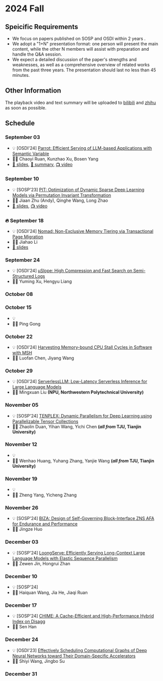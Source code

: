 # 2024 Fall

## Speicific Requirements

- We focus on papers published on SOSP and OSDI within 2 years .
- We adopt a "1+N" presentation format: one person will present the main content, while the other N members will assist with preparation and handle the Q&A session.
- We expect a detailed discussion of the paper's strengths and weaknesses, as well as a comprehensive overview of related works from the past three years. The presentation should last no less than 45 minutes.

## Other Information

The playback video and text summary will be uploaded to <a href="https://space.bilibili.com/3493280155175017" target="_blank">bilibili</a> and <a href="https://www.zhihu.com/people/ustc-nhpcc" target="_blank">zhihu</a>  as soon as possible.

## Schedule

### September 03

- 💡 [OSDI'24] [Parrot: Efficient Serving of LLM-based Applications with Semantic Variable](https://www.usenix.org/system/files/osdi24-lin-chaofan.pdf)
- 🙎‍♂️ Chaoyi Ruan, Kunzhao Xu, Bosen Yang
- [📕 slides](./slides/240903-parrot.pdf), [📃 summary](), [📺 video](https://www.bilibili.com/video/BV1nsHmemEV6)

### September 10

- 💡 [SOSP'23] [PIT: Optimization of Dynamic Sparse Deep Learning Models via Permutation Invariant Transformation](https://dl.acm.org/doi/abs/10.1145/3600006.3613139)
- 🙎‍♂️ Jiaan Zhu (Andy), Qinghe Wang, Long Zhao
- [📕 slides](./slides/240910-pit.pdf), [📺 video](https://www.bilibili.com/video/BV14b4peiEus)

### 🔥 September 18

- 💡 [OSDI'24] [Nomad: Non-Exclusive Memory Tiering via Transactional Page Migration](https://www.usenix.org/system/files/osdi24-xiang.pdf)
- 🙎‍♂️ Jiahao Li
- [📕 slides](./slides/240918-nomad.pdf)

### September 24

- 💡 [OSDI'24] [μSlope: High Compression and Fast Search on Semi-Structured Logs](https://www.usenix.org/system/files/osdi24-wang-rui.pdf)
- 🙎‍♂️ Yuming Xu, Hengyu Liang

### October 08

### October 15

- 💡
- 🙎‍♂️ Ping Gong

### October 22

- 💡 [OSDI'24] [Harvesting Memory-bound CPU Stall Cycles in Software with MSH](https://www.usenix.org/system/files/osdi24-luo.pdf)
- 🙎‍♂️ Luofan Chen, Jiyang Wang

### October 29

- 💡 [OSDI'24] [ServerlessLLM: Low-Latency Serverless Inference for Large Language Models](https://www.usenix.org/system/files/osdi24-fu.pdf)
- 🙎‍♂️ Mingxuan Liu **(NPU, Northwestern Polytechnical University)**

### November 05

- 💡 [SOSP'24] [TENPLEX: Dynamic Parallelism for Deep Learning using Parallelizable Tensor Collections]()
- 🙎‍♂️ Zhaolin Duan, Yihan Wang, Yichi Chen **(*all from* TJU, Tianjin University)**

### November 12

- 💡
- 🙎‍♂️ Wenhao Huang, Yuhang Zhang, Yanjie Wang **(*all from* TJU, Tianjin University)**

### November 19

- 💡
- 🙎‍♂️ Zheng Yang, Yicheng Zhang

### November 26
- 💡 [SOSP'24] [BIZA: Design of Self-Governing Block-Interface ZNS AFA for Endurance and Performance]()
- 🙎‍♂️ Jingze Huo

### December 03

- 💡 [SOSP'24] [LoongServe: Efficiently Serving Long-Context Large Language Models with Elastic Sequence Parallelism]()
- 🙎‍♂️ Zewen Jin, Hongrui Zhan

### December 10

- 💡 [SOSP'24] []()
- 🙎‍♂️ Haiquan Wang, Jia He, Jiaqi Ruan

### December 17

- 💡 [SOSP'24] [CHIME: A Cache-Efficient and High-Performance Hybrid Index on Disagg]()
- 🙎‍♂️ Sen Han

### December 24

- 💡 [OSDI'23] [Effectively Scheduling Computational Graphs of Deep Neural Networks toward Their Domain-Specific Accelerators](https://www.usenix.org/system/files/osdi23-zhao.pdf)
- 🙎‍♂️ Shiyi Wang, Jingbo Su

### December 31